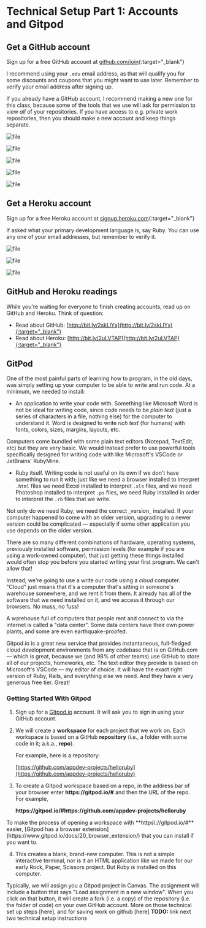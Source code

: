 # Technical Setup Part 1: Accounts and Gitpod

## Get a GitHub account

Sign up for a free GitHub account at [github.com/join](https://github.com/join){:target="_blank"}
    
I recommend using your `.edu` email address, as that will qualify you for some discounts and coupons that you might want to use later. Remember to verify your email address after signing up.

If you already have a GitHub account, I recommend making a new one for this class, because some of the tools that we use will ask for permission to view _all_ of your repositories. If you have access to e.g. private work repositories, then you should make a new account and keep things separate.

<!-- ![](assets/technical-setup/1-github-join.png)

![](assets/technical-setup/2-github-plan.png)

![](assets/technical-setup/3-github-survey.png)

![](assets/technical-setup/4-github-complete.png)

![](assets/technical-setup/5-github-verify-email.png) -->

![file](https://res.cloudinary.com/dmxgp9oq2/image/upload/v1677020490/1-github-join_qnfiek.png)

![file](https://res.cloudinary.com/dmxgp9oq2/image/upload/v1677020490/2-github-plan_mkpjii.png)

![file](https://res.cloudinary.com/dmxgp9oq2/image/upload/v1677020490/3-github-survey_btnmpe.png)

![file](https://res.cloudinary.com/dmxgp9oq2/image/upload/v1677020489/4-github-complete_r4sfvp.png)

![file](https://res.cloudinary.com/dmxgp9oq2/image/upload/v1677020490/5-github-verify-email_anezs3.png)


## Get a Heroku account

Sign up for a free Heroku account at [signup.heroku.com](https://signup.heroku.com/){:target="_blank"}

If asked what your primary development language is, say Ruby. You can use any one of your email addresses, but remember to verify it.

<!-- ![](assets/technical-setup/6-heroku-join.png)

![](assets/technical-setup/7-heroku-verify-email.png)

![](assets/technical-setup/8-heroku-welcome.png) -->

![file](https://res.cloudinary.com/dmxgp9oq2/image/upload/v1677020563/6-heroku-join_ejfe1z.png)

![file](https://res.cloudinary.com/dmxgp9oq2/image/upload/v1677020562/7-heroku-verify-email_tvjyc2.png)

![file](https://res.cloudinary.com/dmxgp9oq2/image/upload/v1677020562/8-heroku-welcome_wwcn8v.png)

## GitHub and Heroku readings

While you're waiting for everyone to finish creating accounts, read up on GitHub and Heroku. Think of question:

 - Read about GitHub: [http://bit.ly/2skLlYx](http://bit.ly/2skLlYx){:target="_blank"}
 - Read about Heroku: [http://bit.ly/2uLVTAP](http://bit.ly/2uLVTAP){:target="_blank"}

## GitPod

One of the most painful parts of learning how to program, in the old days, was simply setting up your computer to be able to write and run code. At a minimum, we needed to install:

  - An application to write your code with. Something like Microsoft Word is not be ideal for writing code, since code needs to be _plain text_ (just a series of characters in a file, nothing else) for the computer to understand it. Word is designed to write _rich text_ (for humans) with fonts, colors, sizes, margins, layouts, etc.

<aside markdown="1">
Computers come bundled with some plain text editors (Notepad, TextEdit, etc) but they are very basic. We would instead prefer to use powerful tools specifically designed for writing code with like Microsoft's VSCode or JetBrains' RubyMine.
</aside>

  - Ruby itself. Writing code is not useful on its own if we don't have something to run it with; just like we need a browser installed to interpret `.html` files we need Excel installed to interpret `.xls` files, and we need Photoshop installed to interpret `.ps` files, we need Ruby installed in order to interpret the `.rb` files that we write.

<aside markdown="1">
Not only do we need Ruby, we need the correct _version_ installed. If your computer happened to come with an older version, upgrading to a newer version could be complicated — especially if some other application you use depends on the older version.
</aside>

There are so many different combinations of hardware, operating systems, previously installed software, permission levels (for example if you are using a work-owned computer), that just getting these things installed would often stop you before you started writing your first program. We can't allow that!

Instead, we're going to use a write our code using a _cloud_ computer. "Cloud" just means that it's a computer that's sitting in someone's warehouse somewhere, and we rent it from them. It already has all of the software that we need installed on it, and we access it through our browsers. No muss, no fuss!

<aside markdown="1">
A warehouse full of computers that people rent and connect to via the internet is called a "data center". Some data centers have their own power plants, and some are even earthquake-proofed.
</aside>

Gitpod.io is a great new service that provides instantaneous, full-fledged cloud development environments from any codebase that is on GitHub.com — which is great, because we (and 98% of other teams) use GitHub to store all of our projects, homeworks, etc. The text editor they provide is based on Microsoft's VSCode — my editor of choice. It will have the exact right version of Ruby, Rails, and everything else we need. And they have a very generous free tier. Great!

### Getting Started With Gitpod

1.  Sign up for a [Gitpod.io](https://www.gitpod.io) account. It will ask you to sign in using your GitHub account.
2.  We will create a **workspace** for each project that we work on. Each workspace is based on a GitHub **repository** (i.e., a folder with some code in it; a.k.a., **repo**).

    For example, here is a repository:

    [https://github.com/appdev-projects/helloruby](https://github.com/appdev-projects/helloruby)

3.  To create a Gitpod workspace based on a repo, in the address bar of your browser enter **https\://gitpod.io/#** and then the URL of the repo. For example,

    **https\://gitpod.io/#https\://github.com/appdev-projects/helloruby**

<aside markdown="1">
To make the process of opening a workspace with **https\://gitpod.io/#** easier, [Gitpod has a browser extension](https://www.gitpod.io/docs/20_browser_extension/) that you can install if you want to.
</aside>

4. This creates a blank, brand-new computer. This is not a simple interactive terminal, nor is it an HTML application like we made for our early Rock, Paper, Scissors project. But Ruby _is_ installed on this computer. 

Typically, we will assign you a Gitpod project in Canvas. The assignment will include a button that says "Load assignment in a new window". When you click on that button, it will create a fork (i.e. a copy) of the repository (i.e. the folder of code) on your own GitHub account. More on those technical set up steps [here], and for saving work on github [here] **TODO:** link next two technical setup instructions